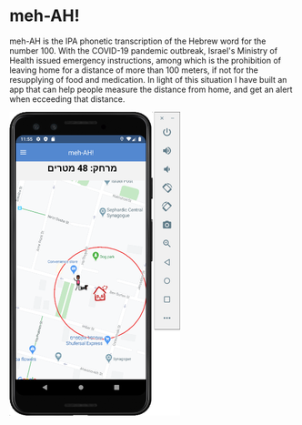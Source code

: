 # meh-AH!
meh-AH is the IPA phonetic transcription of the Hebrew word for the number 100.
With the COVID-19 pandemic outbreak, Israel's Ministry of Health issued emergency instructions, among which is the prohibition of leaving home for a distance of more than 100 meters, if not for the resupplying of food and medication.
In light of this situation I have built an app that can help people measure the distance from home, and get an alert when ecceeding that distance.

<img src="https://raw.githubusercontent.com/o4oren/meh-AH/1.1.0/assets/screenshots/Screenshot-2.png" width="300"/>
